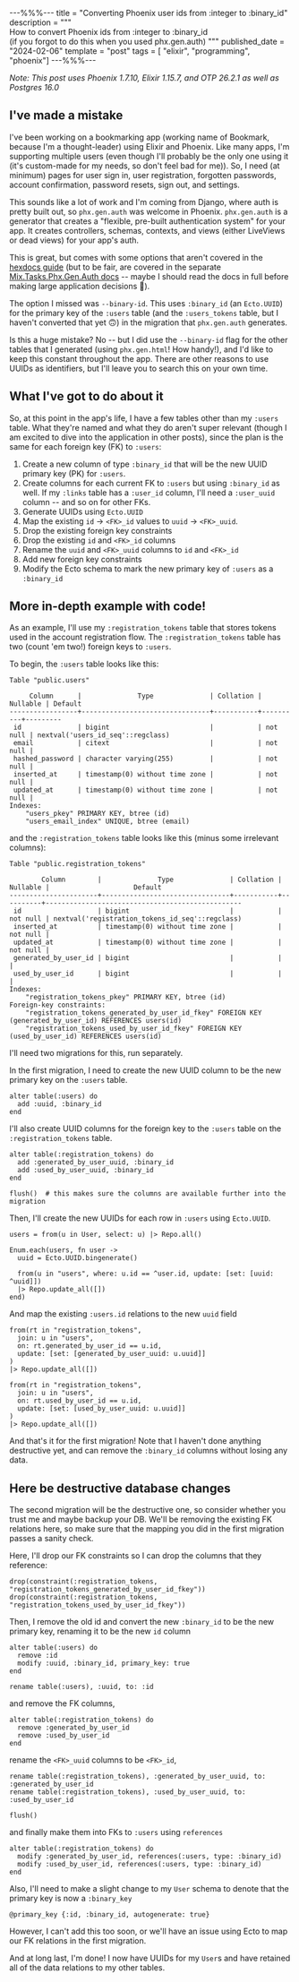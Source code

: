 ---%%%---
title = "Converting Phoenix user ids from :integer to :binary_id"
description = """\
  How to convert Phoenix ids from :integer to :binary_id \
  (if you forgot to do this when you used phx.gen.auth)
"""
published_date = "2024-02-06"
template = "post"
tags = [ "elixir", "programming", "phoenix"]
---%%%---

_Note: This post uses Phoenix 1.7.10, Elixir 1.15.7, and OTP 26.2.1 as well as Postgres 16.0_

## I've made a mistake

I've been working on a bookmarking app (working name of Bookmark, because I'm a thought-leader)
using Elixir and Phoenix.
Like many apps, I'm supporting multiple users
(even though I'll probably be the only one using it (it's custom-made for my needs, so don't feel bad for me)).
So, I need (at minimum) pages for user sign in, user registration, forgotten passwords, account confirmation,
password resets, sign out, and settings.

This sounds like a lot of work and I'm coming from Django, where auth is pretty built out, so
`phx.gen.auth` was welcome in Phoenix. `phx.gen.auth` is a generator that creates
a "flexible, pre-built authentication system" for your app. It creates controllers, schemas, contexts,
and views (either LiveViews or dead views) for your app's auth.

This is great, but comes with some options that aren't covered in the
[hexdocs guide](https://hexdocs.pm/phoenix/1.7.10/mix_phx_gen_auth.html)
(but to be fair, are covered in the separate [Mix.Tasks.Phx.Gen.Auth docs](https://hexdocs.pm/phoenix/Mix.Tasks.Phx.Gen.Auth.html)
-- maybe I should read the docs in full before making large application decisions 🤷).

The option I missed was `--binary-id`. This uses `:binary_id` (an `Ecto.UUID`)
for the primary key of the `:users` table
(and the `:users_tokens` table, but I haven't converted that yet 🙃)
in the migration that `phx.gen.auth` generates.

Is this a huge mistake? No -- but I did use the `--binary-id` flag for the 
other tables that I generated (using `phx.gen.html`! How handy!),
and I'd like to keep this constant throughout the app.
There are other reasons to use UUIDs as identifiers, but I'll leave you to
search this on your own time.

## What I've got to do about it

So, at this point in the app's life, I have a few tables other than my `:users`
table. What they're named and what they do aren't super relevant (though I am excited to
dive into the application in other posts), since the plan is the same for each foreign key (FK) to `:users`:

1. Create a new column of type `:binary_id` that will be the new UUID primary key (PK) for `:users`.
2. Create columns for each current FK to `:users` but using `:binary_id` as well.
If my `:links` table has a `:user_id` column, I'll need a `:user_uuid` column -- and so on for other FKs.
3. Generate UUIDs using `Ecto.UUID`
4. Map the existing `id` -> `<FK>_id` values to `uuid` -> `<FK>_uuid`.
5. Drop the existing foreign key constraints
6. Drop the existing `id` and `<FK>_id` columns
7. Rename the `uuid` and `<FK>_uuid` columns to `id` and `<FK>_id`
8. Add new foreign key constraints
9. Modify the Ecto schema to mark the new primary key of `:users` as a `:binary_id`


## More in-depth example with code!

As an example, I'll use my `:registration_tokens` table that stores tokens used in the
account registration flow. The `:registration_tokens` table has two (count 'em two!) foreign keys to `:users`.

To begin, the `:users` table looks like this:

```
Table "public.users"
 
     Column      |              Type              | Collation | Nullable | Default
-----------------+--------------------------------+-----------+----------+---------
 id              | bigint                         |           | not null | nextval('users_id_seq'::regclass)
 email           | citext                         |           | not null |
 hashed_password | character varying(255)         |           | not null |
 inserted_at     | timestamp(0) without time zone |           | not null |
 updated_at      | timestamp(0) without time zone |           | not null |
Indexes:
    "users_pkey" PRIMARY KEY, btree (id)
    "users_email_index" UNIQUE, btree (email)
```

and the `:registration_tokens` table looks like this (minus some irrelevant columns):

```
Table "public.registration_tokens"

        Column        |              Type              | Collation | Nullable |                     Default
----------------------+--------------------------------+-----------+----------+-------------------------------------------------
 id                   | bigint                         |           | not null | nextval('registration_tokens_id_seq'::regclass)
 inserted_at          | timestamp(0) without time zone |           | not null |
 updated_at           | timestamp(0) without time zone |           | not null |
 generated_by_user_id | bigint                         |           |          |
 used_by_user_id      | bigint                         |           |          |
Indexes:
    "registration_tokens_pkey" PRIMARY KEY, btree (id)
Foreign-key constraints:
    "registration_tokens_generated_by_user_id_fkey" FOREIGN KEY (generated_by_user_id) REFERENCES users(id)
    "registration_tokens_used_by_user_id_fkey" FOREIGN KEY (used_by_user_id) REFERENCES users(id)
```

I'll need two migrations for this, run separately.

In the first migration, I need to create the new UUID column to be the new primary key on the `:users` table.

```
alter table(:users) do
  add :uuid, :binary_id
end
```

I'll also create UUID columns for the foreign key to the `:users` table on the `:registration_tokens` table.

```
alter table(:registration_tokens) do
  add :generated_by_user_uuid, :binary_id
  add :used_by_user_uuid, :binary_id
end

flush()  # this makes sure the columns are available further into the migration
```

Then, I'll create the new UUIDs for each row in `:users` using `Ecto.UUID`.

```
users = from(u in User, select: u) |> Repo.all()

Enum.each(users, fn user ->
  uuid = Ecto.UUID.bingenerate()

  from(u in "users", where: u.id == ^user.id, update: [set: [uuid: ^uuid]])
  |> Repo.update_all([])
end)
```

And map the existing `:users.id` relations to the new `uuid` field

```
from(rt in "registration_tokens",
  join: u in "users",
  on: rt.generated_by_user_id == u.id,
  update: [set: [generated_by_user_uuid: u.uuid]]
)
|> Repo.update_all([])

from(rt in "registration_tokens",
  join: u in "users",
  on: rt.used_by_user_id == u.id,
  update: [set: [used_by_user_uuid: u.uuid]]
)
|> Repo.update_all([])
```

And that's it for the first migration! Note that I haven't done anything destructive yet,
and can remove the `:binary_id` columns without losing any data.

## Here be destructive database changes

The second migration will be the destructive one, so consider whether you trust me and maybe backup your DB.
We'll be removing the existing FK relations here, so make sure that the mapping you did in the
first migration passes a sanity check.

Here, I'll drop our FK constraints so I can drop the columns that they reference:

```
drop(constraint(:registration_tokens, "registration_tokens_generated_by_user_id_fkey"))
drop(constraint(:registration_tokens, "registration_tokens_used_by_user_id_fkey"))
```

Then, I remove the old id and convert the new `:binary_id` to be the new primary key, renaming it to be
the new `id` column

```
alter table(:users) do
  remove :id
  modify :uuid, :binary_id, primary_key: true
end

rename table(:users), :uuid, to: :id
```

and remove the FK columns,

```
alter table(:registration_tokens) do
  remove :generated_by_user_id
  remove :used_by_user_id
end
```

rename the `<FK>_uuid` columns to be `<FK>_id`,

```
rename table(:registration_tokens), :generated_by_user_uuid, to: :generated_by_user_id
rename table(:registration_tokens), :used_by_user_uuid, to: :used_by_user_id

flush()
```

and finally make them into FKs to `:users` using `references`

```
alter table(:registration_tokens) do
  modify :generated_by_user_id, references(:users, type: :binary_id)
  modify :used_by_user_id, references(:users, type: :binary_id)
end
```

Also, I'll need to make a slight change to my `User` schema to denote
that the primary key is now a `:binary_key`

```
@primary_key {:id, :binary_id, autogenerate: true}
```

However, I can't add this too soon, or we'll have an issue using Ecto to
map our FK relations in the first migration.

And at long last, I'm done! I now have UUIDs for my `User`s and have retained
all of the data relations to my other tables.
